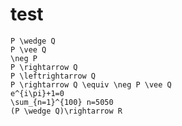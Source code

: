 # test

    P \wedge Q
    P \vee Q
    \neg P
    P \rightarrow Q
    P \leftrightarrow Q
    P \rightarrow Q \equiv \neg P \vee Q 
    e^{i\pi}+1=0
    \sum_{n=1}^{100} n=5050
    (P \wedge Q)\rightarrow R
